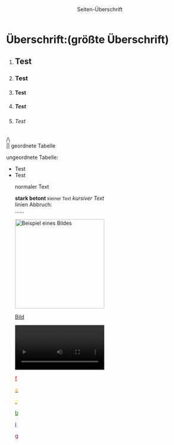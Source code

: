 <html>
     <header>Seiten-Überschrift
     </header>
     <body>
     	<div>
     		<h1>Überschrift:(größte Überschrift)</h1>
     		<ol>
     			<li><h2>Test</h2></li>
     			<li><h3>Test</h3></li>
     			<li><h4>Test</h4></li>
     			<li><h5>Test</h5></li>
     			<li><h6>Test</h6></li>
     		</ol>
     		<p>/\<br>
     		   || geordnete Tabelle</p>
     		<p>ungeordnete Tabelle:
     			<ul>
     				<li>Test</li>
     				<li>Test</li>
            <p>normaler Text</p>
            <p><strong>stark betont</strong>
               <small>kleiner Text</small>
               <em>kursiver Text</em><br>
               linien Abbruch:<br>...... </p>
     		<img src="C:\Users\4iden\OneDrive\Bilder\bild_logo_noir-1.jpg" width="240" lenght="300" alt="Beispiel eines 
                Bildes" controls>
               <a href="https://www.bing.com/images/search?view=detailV2&ccid=PSsvXVTI&id=F625E20FAE7B90613AC1AC190C40E6A5DB849F63&thid=OIP.PSsvXVTIk51G5WGKE6UVlQHaDX&mediaurl=https%3A%2F%2Fbildimmobilier.ca%2Fapp%2Fuploads%2F2022%2F03%2Fbild_logo_noir-1.jpg&exph=334&expw=735&q=bild+wort+bild&simid=608041123480893769&form=IRPRST&ck=ED22DF7BEB082F64B9472E89792F78CA&selectedindex=11&itb=0&ajaxhist=0&ajaxserp=0&cdnurl=https%3A%2F%2Fth.bing.com%2Fth%2Fid%2FR.3d2b2f5d54c8939d46e5618a13a51595%3Frik%3DY5%252bE26XmQAwZrA%26pid%3DImgRaw%26r%3D0&pivotparams=insightsToken%3Dccid_XWkDwsjR*cp_8E536F8D60F48513A16FFB41C654537D*mid_0F8FD603FC1208C59F0A28C9B121A29912FE1E54*simid_608044464964455438*thid_OIP.XWkDwsjRXF8BI8jpGKbdGQHaFj&vt=0&sim=11&iss=VSI"> 
               <p>Bild</p>
     		<video width="240" lenght="300" controls autoplay>
     		<source src="C:\Users\4iden\Downloads\1 Minute of Blank Screen (HD 720p).mp4">
     		</video>	
     		<p style="color:red;">f</p><p style="color:orange;">a</p><p style="color:yellow;">r</p><p style="color:green;">b</p><p style="color:blue;">i</p><p style="color:purple;">g</p>
